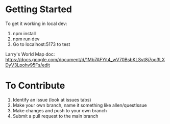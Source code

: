 # Getting Started

To get it working in local dev:

1. npm install
2. npm run dev
3. Go to localhost:5173 to test

Larry's World Map doc: https://docs.google.com/document/d/1Mb7AFYit4_wV70BsbKLSvt8j7oo3LXDyV3Lpohv95Fs/edit

# To Contribute

1. Identify an issue (look at issues tabs)
2. Make your own branch, name it something like allen/questIssue
3. Make changes and push to your own branch
4. Submit a pull request to the main branch
